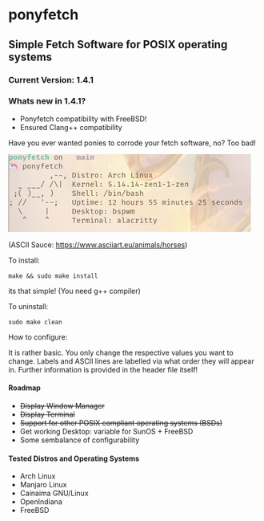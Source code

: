 # ponyfetch
## Simple Fetch Software for POSIX operating systems
### Current Version: 1.4.1

### Whats new in 1.4.1?
  - Ponyfetch compatibility with FreeBSD!
  - Ensured Clang++ compatibility

Have you ever wanted ponies to corrode your fetch software, no? Too bad!

![ponyfetch](https://github.com/ameliaprogs/ponyfetch/blob/main/ponyfetch.png?raw=true)

(ASCII Sauce: https://www.asciiart.eu/animals/horses)

To install:

```
make && sudo make install
```

its that simple! (You need g++ compiler)

To uninstall:

```
sudo make clean
```

How to configure:

It is rather basic. You only change the respective values you want to change. Labels and ASCII lines are labelled via what order they will appear in.
Further information is provided in the header file itself!

#### Roadmap
  - ~~Display Window Manager~~
  - ~~Display Terminal~~
  - ~~Support for other POSIX compliant operating systems (BSDs)~~
  - Get working Desktop: variable for SunOS + FreeBSD
  - Some sembalance of configurability

#### Tested Distros and Operating Systems
  - Arch Linux
  - Manjaro Linux
  - Cainaima GNU/Linux
  - OpenIndiana
  - FreeBSD
